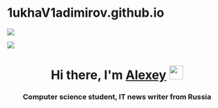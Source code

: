 # 1ukhaV1adimirov.github.io
<style>
.nav div {
    display: inline-block;
}
</style>
<div class="nav">
<div>
<a href="https://portal.tpu.ru/lyceum"><img src="logo.jpg" /></a>
</div>
    
![](https://www.expertplus.ru/UserFiles/Image/content/new_year/06.gif)
    
</div>


<h1 align="center">Hi there, I'm <a href="https://1ukhaV1adimirov.ru/" target="_blank">Alexey</a> 
<img src="https://github.com/blackcater/blackcater/raw/main/images/Hi.gif" height="32"/></h1>
<h3 align="center">Computer science student, IT news writer from Russia</h3>
